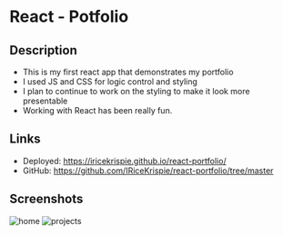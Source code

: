 # React - Potfolio
## Description
* This is my first react app that demonstrates my portfolio
* I used JS and CSS for logic control and styling
* I plan to continue to work on the styling to make it look more presentable
* Working with React has been really fun.
## Links
* Deployed: https://iricekrispie.github.io/react-portfolio/
* GitHub: https://github.com/IRiceKrispie/react-portfolio/tree/master

## Screenshots
![home](https://user-images.githubusercontent.com/41313706/218065264-76d4a275-e60e-4a90-bf1b-3b96f904dd1f.png)
![projects](https://user-images.githubusercontent.com/41313706/218065290-2d72cd6a-7600-4b4a-835d-0ff8710064f8.png)

